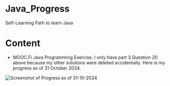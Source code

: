 # Java_Progress
Self-Learning Path to learn Java

# Content

- MOOC.Fi Java Programming Exercise. I only have part 3 Question 20 above because my other solutions were deleted accidentally. Here is my progress as of 31 October 2024.

![Screenshot of Progress as of 31-10-2024](<Screenshot 2024-10-31 at 6.03.23 AM.png>)
